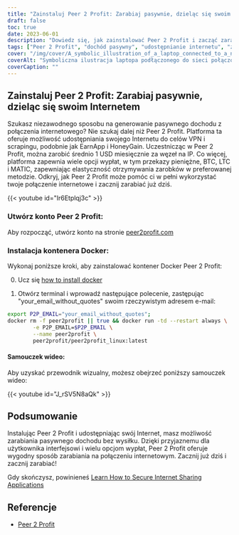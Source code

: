 ```yaml
---
title: "Zainstaluj Peer 2 Profit: Zarabiaj pasywnie, dzieląc się swoim Internetem"
draft: false
toc: true
date: 2023-06-01
description: "Dowiedz się, jak zainstalować Peer 2 Profit i zacząć zarabiać pasywnie, udostępniając swoje połączenie internetowe do celów VPN i scrapingu, ze średnim miesięcznym zarobkiem w wysokości 1 USD za węzeł na IP."
tags: ["Peer 2 Profit", "dochód pasywny", "udostępnianie internetu", "zarabiać pieniądze", "VPN", "skrobanie", "zarabianie online", "opcje wypłaty", "przekazy pieniężne", "BTC", "LTC", "MATIC", "Kontener Docker", "samouczek instalacji", "połączenie internetowe", "zarobki", "zarabiać pieniądze", "dochód online", "monetyzacja internetu", "zarabianie w domu", "udostępnianie w sieci", "zarabianie przez internet", "zarabiać na udostępnianiu", "zarabiać bez wysiłku", "zwiększyć zarobki", "zarabiać na VPN", "zarabiać na skrobaniu", "zarabiać z Peer 2 Profit", "monetyzacja internetu", "Generowanie dochodu pasywnego", "zarabianie na udostępnianiu w sieci"]
cover: "/img/cover/A_symbolic_illustration_of_a_laptop_connected_to_a_network.png"
coverAlt: "Symboliczna ilustracja laptopa podłączonego do sieci połączonych węzłów, reprezentująca koncepcję udostępniania Internetu w celu generowania pasywnego dochodu."
coverCaption: ""
---
```


## Zainstaluj Peer 2 Profit: Zarabiaj pasywnie, dzieląc się swoim Internetem

Szukasz niezawodnego sposobu na generowanie pasywnego dochodu z połączenia internetowego? Nie szukaj dalej niż Peer 2 Profit. Platforma ta oferuje możliwość udostępniania swojego Internetu do celów VPN i scrapingu, podobnie jak EarnApp i HoneyGain. Uczestnicząc w Peer 2 Profit, można zarobić średnio 1 USD miesięcznie za węzeł na IP. Co więcej, platforma zapewnia wiele opcji wypłat, w tym przekazy pieniężne, BTC, LTC i MATIC, zapewniając elastyczność otrzymywania zarobków w preferowanej metodzie. Odkryj, jak Peer 2 Profit może pomóc ci w pełni wykorzystać twoje połączenie internetowe i zacznij zarabiać już dziś.

{{< youtube id="Ir6Etplqj3c" >}}

### Utwórz konto Peer 2 Profit:
Aby rozpocząć, utwórz konto na stronie [peer2profit.com](https://t.me/peer2profit_app_bot?start=16538445386293aa3aaec4e)

### Instalacja kontenera Docker:
Wykonaj poniższe kroki, aby zainstalować kontener Docker Peer 2 Profit:

0. Ucz się [how to install docker](https://simeononsecurity.ch/other/creating-profitable-low-powered-crypto-miners/#installing-docker)

1. Otwórz terminal i wprowadź następujące polecenie, zastępując "your_email_without_quotes" swoim rzeczywistym adresem e-mail:
```bash
export P2P_EMAIL="your_email_without_quotes";
docker rm -f peer2profit || true && docker run -td --restart always \
        -e P2P_EMAIL=$P2P_EMAIL \
        --name peer2profit \
        peer2profit/peer2profit_linux:latest
```

#### Samouczek wideo:
Aby uzyskać przewodnik wizualny, możesz obejrzeć poniższy samouczek wideo:

{{< youtube id="J_rSV5N8aQk" >}}

## Podsumowanie
Instalując Peer 2 Profit i udostępniając swój Internet, masz możliwość zarabiania pasywnego dochodu bez wysiłku. Dzięki przyjaznemu dla użytkownika interfejsowi i wielu opcjom wypłat, Peer 2 Profit oferuje wygodny sposób zarabiania na połączeniu internetowym. Zacznij już dziś i zacznij zarabiać!

Gdy skończysz, powinieneś [Learn How to Secure Internet Sharing Applications](https://simeononsecurity.ch/other/how-to-secure-internet-sharing-applications/)

## Referencje
- [Peer 2 Profit](https://t.me/peer2profit_app_bot?start=16538445386293aa3aaec4e)